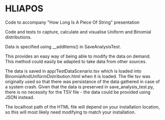 # HLIAPOS
Code to accompany "How Long Is A Piece Of String" presentation

Code and tests to capture, calculate and visualise Uniform and Binomial distributions. 

Data is specified using __addItems() in SaveAnalysisTest.  

This provides an easy way of being able to modify the data on demand.  This method could easily be adapted to take data from other sources.

The data is saved in app/TestDataScenario.tsv which is loaded into BinomialAndUniformDistribution.html when it is loaded.  The file tsv was originally used so that there was persistance of the data gathered in case of a system crash.  Given that the data is preserved in save_analysis_test.py, there is no necessity for the TSV file - the data could be provided using JSON instead. 

The localhost path of the HTML file will depend on your installation location, so this will most likely need modifying to match your installation.